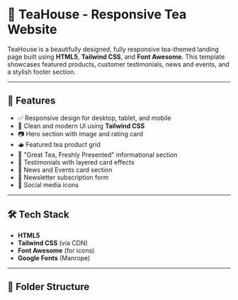 # 🍵 TeaHouse - Responsive Tea Website

TeaHouse is a beautifully designed, fully responsive tea-themed landing page built using **HTML5**, **Tailwind CSS**, and **Font Awesome**. This template showcases featured products, customer testimonials, news and events, and a stylish footer section.

---

## 🚀 Features

- ✅ Responsive design for desktop, tablet, and mobile
- 🎨 Clean and modern UI using **Tailwind CSS**
- 📷 Hero section with image and rating card
- 🫖 Featured tea product grid
- 🌱 "Great Tea, Freshly Presented" informational section
- 💬 Testimonials with layered card effects
- 📰 News and Events card section
- 📩 Newsletter subscription form
- 📱 Social media icons

---

## 🛠 Tech Stack

- **HTML5**
- **Tailwind CSS** (via CDN)
- **Font Awesome** (for icons)
- **Google Fonts** (Manrope)

---

## 📁 Folder Structure

